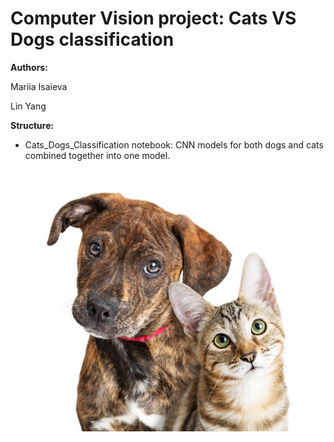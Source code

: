 # Computer Vision project: Cats VS Dogs classification

**Authors:**

Mariia Isaieva

Lin Yang

**Structure:**

- Cats_Dogs_Classification notebook: CNN models for both dogs and cats combined together into one model.

![Cat and Dog](cat_dog.jpg)
